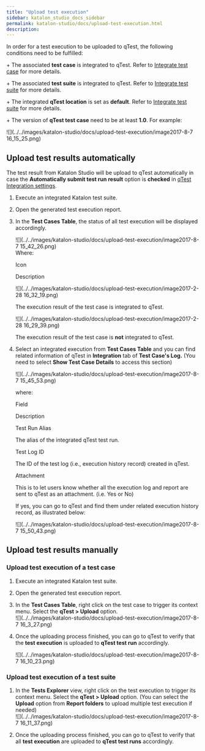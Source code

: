 ```yaml
---
title: "Upload test execution" 
sidebar: katalon_studio_docs_sidebar
permalink: katalon-studio/docs/upload-test-execution.html 
description: 
---
```

In order for a test execution to be uploaded to qTest, the following conditions need to be fulfilled:

\+ The associated **test case** is integrated to qTest. Refer to [Integrate test case](/display/KD/Integrate+test+case) for more details.

\+ The associated **test suite** is integrated to qTest. Refer to [Integrate test suite](/display/KD/Integrate+test+suite) for more details.

\+ The integrated **qTest location** is set as **default**. Refer to [Integrate test suite](/display/KD/Integrate+test+suite) for more details.

\+ The version of **qTest test case** need to be at least **1.0**. For example:

![](../../images/katalon-studio/docs/upload-test-execution/image2017-8-7 16_15_25.png)

Upload test results automatically
---------------------------------

The test result from Katalon Studio will be upload to qTest automatically in case the **Automatically submit test run result** option is **checked** in [qTest Integration settings](https://docs.katalon.com/display/KD/qTest+Integration).

1.  Execute an integrated Katalon test suite.
2.  Open the generated test execution report.
3.  In the **Test Cases Table**, the status of all test execution will be displayed accordingly.
    
      
    ![](../../images/katalon-studio/docs/upload-test-execution/image2017-8-7 15_42_26.png)  
    Where:
    
    Icon
    
    Description
    
    ![](../../images/katalon-studio/docs/upload-test-execution/image2017-2-28 16_32_19.png)
    
    The execution result of the test case is integrated to qTest.
    
    ![](../../images/katalon-studio/docs/upload-test-execution/image2017-2-28 16_29_39.png)
    
    The execution result of the test case is **not** integrated to qTest.
    
4.  Select an integrated execution from **Test Cases Table** and you can find related information of qTest in **Integration** tab of **Test Case's Log.** (You need to select **Show Test Case Details** to access this section)
    
    ![](../../images/katalon-studio/docs/upload-test-execution/image2017-8-7 15_45_53.png)  
    
      
    where:
    
    Field
    
    Description
    
    Test Run Alias
    
    The alias of the integrated qTest test run.
    
    Test Log ID
    
    The ID of the test log (i.e., execution history record) created in qTest.
    
    Attachment
    
    This is to let users know whether all the execution log and report are sent to qTest as an attachment. (i.e. Yes or No)
    
    If yes, you can go to qTest and find them under related execution history record, as illustrated below:
    
    ![](../../images/katalon-studio/docs/upload-test-execution/image2017-8-7 15_50_43.png)
    

Upload test results manually
----------------------------

### Upload test execution of a test case

1.  Execute an integrated Katalon test suite.
2.  Open the generated test execution report.
3.  In the **Test Cases Table**, right click on the test case to trigger its context menu. Select the **qTest > Upload** option.  
    ![](../../images/katalon-studio/docs/upload-test-execution/image2017-8-7 16_3_27.png)  
      
    
4.  Once the uploading process finished, you can go to qTest to verify that the **test execution** is uploaded to **qTest test run** accordingly.  
      
    ![](../../images/katalon-studio/docs/upload-test-execution/image2017-8-7 16_10_23.png)

### Upload test execution of a test suite

1.  In the **Tests Explorer** view, right click on the test execution to trigger its context menu. Select the **qTest > Upload** option. (You can select the **Upload** option from **Report folders** to upload multiple test execution if needed)  
    ![](../../images/katalon-studio/docs/upload-test-execution/image2017-8-7 16_11_37.png)  
      
    
2.  Once the uploading process finished, you can go to qTest to verify that all **test execution** are uploaded to **qTest test runs** accordingly.